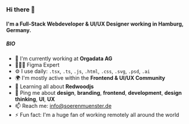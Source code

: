 ### Hi there 👋

#### I'm a Full-Stack Webdeveloper & UI/UX Designer working in Hamburg, Germany.

##### BIO

- 🏢 I'm currently working at **Orgadata AG**
- 👨🏼‍🎨 Figma Expert
- ⚙️ I use daily: `.tsx`, `.ts`, `.js`, `.html`, `.css`, `.svg`, `.psd`, `.ai`
- 🌍 I'm mostly active within the **Frontend & UI/UX Community**
- 🌱 Learning all about **Redwoodjs**
- 💬 Ping me about **design**, **branding**, **frontend**, **development**, **design thinking**, **UI**, **UX**
- 📫 Reach me: [info@soerenmuenster.de](mailto:info@soerenmuenster.de)
- ⚡️ Fun fact: I'm a huge fan of working remotely all around the world
